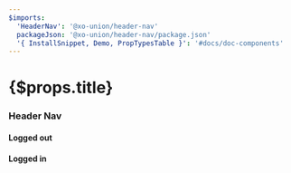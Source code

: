 ```yaml
---
$imports:
  'HeaderNav': '@xo-union/header-nav'
  packageJson: '@xo-union/header-nav/package.json'
  '{ InstallSnippet, Demo, PropTypesTable }': '#docs/doc-components'
---
```


<h1>{$props.title}</h1>

### Header Nav

<InstallSnippet packageJson={packageJson} />

#### Logged out

<Demo>
  <HeaderNav loggedIn={false} />
</Demo>

#### Logged in

<Demo>
  <HeaderNav loggedIn />
</Demo>
